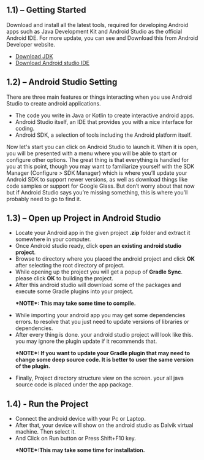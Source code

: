 <h2>1.1) – Getting Started</h2>
<p>Download and install all the latest tools, required for developing Android apps such as Java Development Kit and 
Android Studio as the official Android IDE. For more update, you can see and 
Download this from Android Developer website.</p>
<ul>
<li><a href="https://www.oracle.com/technetwork/java/javase/downloads/jdk8-downloads-2133151.html">Download JDK</a></br></li>
<li><a href="https://developer.android.com/studio/">Download Android studio IDE</a></li>
</ul>

<h2>
1.2) – Android Studio Setting
</h2>
<p>There are three main features or things interacting when you use Android Studio to create android applications.
</p>

<ul>
	<li>The code you write in Java or Kotlin to create interactive android apps.</li>
	<li>Android Studio itself, an IDE that provides you with a nice interface for coding.</li>
	<li>Android SDK, a selection of tools including the Android platform itself.</li>
</ul>

<p>Now let's start you can click on Android Studio to launch it. When it is open, you will be presented with a menu where
you will be able to start or configure other options. The great thing is that everything is handled 
for you at this point, though you may want to familiarize yourself with the SDK Manager (Configure > SDK Manager) 
which is where you’ll update your Android SDK to support newer versions, as well as download things like 
code samples or support for Google Glass. But don’t worry about that now but if Android Studio says 
you’re missing something, this is where you’ll probably need to go to find it.</p>

<h2>1.3) – Open up Project in Android Studio</h2>

<ul>
	<li>Locate your Android app in the given project <b>.zip</b> folder and extract it somewhere in your computer.</li>
	<li>Once Android studio ready, click <b>open an existing android studio project</b>.</li>
	<li>Browse to directory where you placed the android project and click <b>OK</b> after selecting the root directory of project.</li>
	<li>While opening up the project you will get a popup of <b>Gradle Sync</b>. please click <b>OK</b> to building the project.</li>
	<li>After this android studio will download some of the packages and execute some Gradle plugins into your project.</li>
  <p><b>*NOTE*: This may take some time to compile.</b></p>
	<li>While importing your android app you may get some dependencies errors. to resolve that you just need to update 
versions of libraries or dependencies.</li>
	<li>After every thing is done. your android studio project will look like this. you may ignore the plugin update 
if it recommends that.</li>
<p><b>*NOTE*: If you want to update your Gradle plugin that may need to change some deep source code. 
  It is better to user the same version of the plugin.</b></p>
	<li>Finally, Project directory structure view on the screen. your all java source code is placed under the app package.</li>
</ul>


<h2>
1.4) - Run the Project</h2>

<ul>
	<li>Connect the android device with your Pc or Laptop.</li>
	<li>After that, your device will show on the android studio as Dalvik virtual machine. Then select it.</li>
	<li>And Click on Run button or Press Shift+F10 key.</li>
  <p><b>*NOTE*:This may take some time for installation.</b></p>
</ul>


